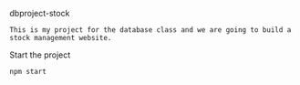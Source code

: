 dbproject-stock

	This is my project for the database class and we are going to build a stock management website.

Start the project

	npm start
